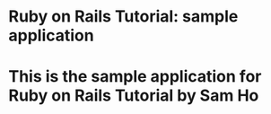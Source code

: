 # Ruby on Rails Tutorial: sample application
#
# This is the sample application for Ruby on Rails Tutorial by Sam Ho
